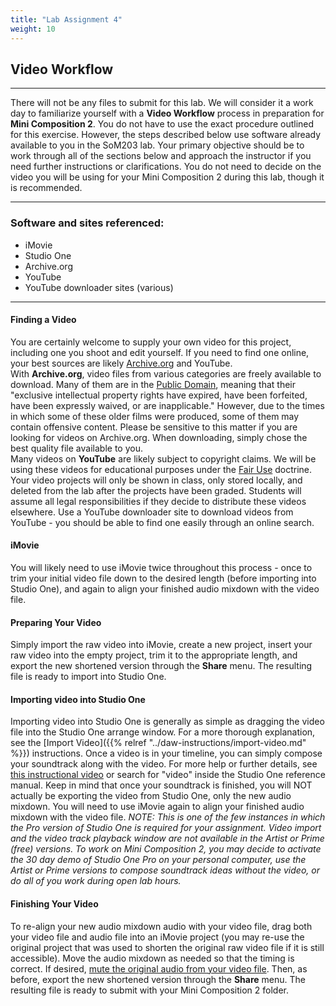 ```yaml
---
title: "Lab Assignment 4"
weight: 10
---
```


<!-- # Lab Assignment 4 -->

## Video Workflow

---

There will not be any files to submit for this lab. We will consider it a work day to familiarize yourself with a **Video Workflow** process in preparation for **Mini Composition 2**.
You do not have to use the exact procedure outlined for this exercise. However, the steps described below use software already available to you in the SoM203 lab.
Your primary objective should be to work through all of the sections below and approach the instructor if you need further instructions or clarifications. You do not need to decide on the video you will be using for your Mini Composition 2 during this lab, though it is recommended.

---

### Software and sites referenced:

* iMovie
* Studio One
* Archive.org
* YouTube
* YouTube downloader sites (various)

---

#### Finding a Video

You are certainly welcome to supply your own video for this project, including one you shoot and edit yourself. If you need to find one online, your best sources are likely [Archive.org](https://archive.org) and YouTube.  
With **Archive.org**, video files from various categories are freely available to download. Many of them are in the [Public Domain](https://en.wikipedia.org/wiki/Public_domain), meaning that their "exclusive intellectual property rights have expired, have been forfeited, have been expressly waived, or are inapplicable." However, due to the times in which some of these older films were produced, some of them may contain offensive content. Please be sensitive to this matter if you are looking for videos on Archive.org. When downloading, simply chose the best quality file available to you.  
Many videos on **YouTube** are likely subject to copyright claims. We will be using these videos for educational purposes under the [Fair Use](https://en.wikipedia.org/wiki/Fair_use) doctrine. Your video projects will only be shown in class, only stored locally, and deleted from the lab after the projects have been graded. Students will assume all legal responsibilities if they decide to distribute these videos elsewhere. Use a YouTube downloader site to download videos from YouTube - you should be able to find one easily through an online search.

#### iMovie

You will likely need to use iMovie twice throughout this process - once to trim your initial video file down to the desired length (before importing into Studio One), and again to align your finished audio mixdown with the video file.

#### Preparing Your Video

Simply import the raw video into iMovie, create a new project, insert your raw video into the empty project, trim it to the appropriate length, and export the new shortened version through the **Share** menu. The resulting file is ready to import into Studio One.

#### Importing video into Studio One

Importing video into Studio One is generally as simple as dragging the video file into the Studio One arrange window. For a more thorough explanation, see the [Import Video]({{% relref "../daw-instructions/import-video.md" %}}) instructions. Once a video is in your timeline, you can simply compose your soundtrack along with the video.
For more help or further details, see [this instructional video](https://youtu.be/JdXaJqNCl1I) or search for "video" inside the Studio One reference manual.
Keep in mind that once your soundtrack is finished, you will NOT actually be exporting the video from Studio One, only the new audio mixdown. You will need to use iMovie again to align your finished audio mixdown with the video file.
_NOTE: This is one of the few instances in which the Pro version of Studio One is required for your assignment. Video import and the video track playback window are not available in the Artist or Prime (free) versions.
To work on Mini Composition 2, you may decide to activate the 30 day demo of Studio One Pro on your personal computer, use the Artist or Prime versions to compose soundtrack ideas without the video, or do all of you work during open lab hours._

#### Finishing Your Video

To re-align your new audio mixdown audio with your video file, drag both your video file and audio file into an iMovie project (you may re-use the original project that was used to shorten the original raw video file if it is still accessible). Move the audio mixdown as needed so that the timing is correct. If desired, [mute the original audio from your video file](https://support.apple.com/kb/PH2267?locale=en_US). Then, as before, export the new shortened version through the **Share** menu. The resulting file is ready to submit with your Mini Composition 2 folder.
